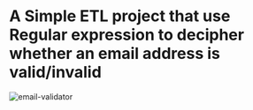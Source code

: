 # A Simple ETL project that use Regular expression to decipher whether an email address is valid/invalid
![email-validator](https://user-images.githubusercontent.com/81707279/153082513-6f4edb50-5691-4983-a19a-294439105467.gif)
